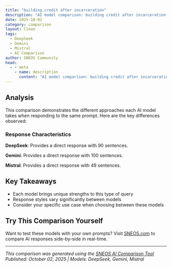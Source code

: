 ```yaml
---
title: "building credit after incarceration"
description: "AI model comparison: building credit after incarceration..."
date: 2025-10-02
category: comparison
layout: Clean
tags:
  - DeepSeek
  - Gemini
  - Mistral
  - AI Comparison
author: SNEOS Community
head:
  - - meta
    - name: description
      content: "AI model comparison: building credit after incarceration..."
---
```


<ChatComparison
  title="building credit after incarceration"
  prompt="building credit after incarceration"
  :responses='{"DeepSeek": "Of course. Building credit after incarceration is a challenging but absolutely achievable goal. It\u0027s about proving financial responsibility to future lenders, landlords, and even employers.\n\nThink of it as a fresh start with a strategic plan. Here is a comprehensive guide to help you navigate the process.\n\n### First Things First: The Foundation\n\nBefore you dive into credit products, you need to set a stable foundation.\n\n1. **Secure a Stable Income and Budget:** A steady job is crucial. Create a bare-bones budget that covers your essential needs (housing, food, transportation, utilities). This discipline is the bedrock of all financial health.\n2. **Open a Bank Account:** Start with a checking and savings account. Use them responsibly. This shows stability and is often a prerequisite for certain credit products. Look into second-chance banking programs or local credit unions if you have trouble with traditional banks.\n3. **Get Your Financial Records:**\n * **Check Your Credit Reports:** You are entitled to a free weekly credit report from all three major bureaus (Equifax, Experian, and TransUnion) via **AnnualCreditReport.com**. Pull all three.\n * **Review Your Incarceration-Related Debt:** Look for any debts that may have gone into default or collections while you were incarcerated (e.g., old credit cards, utility bills, court fees, fines). You need to know what you\u0027re dealing with.\n\n---\n\n### Step 1: Addressing Past Debts and Errors\n\nYou can\u0027t build a new house on a crumbling foundation. Address old issues head-on.\n\n* **Dispute Errors:** If you see accounts you don\u0027t recognize or incorrect details, dispute them directly with the credit bureaus. This is free to do.\n* **Prioritize Debt:** Make a list of all your old debts. Focus first on any that are \u0022current\u0022 (you\u0027re still making payments) to keep them from falling into collections.\n* **Strategize Old Collections:**\n * **Negotiate a \u0022Pay for Delete\u0022:** This is the gold standard. Contact the collection agency and offer to pay a portion of the debt in exchange for them *completely removing the collection account* from your credit report. **Get this agreement in writing** before you send any money.\n * **Settle the Debt:** If they won\u0027t delete, you can still settle the debt for less than you owe. This will be marked on your report as \u0022settled,\u0022 which is better than \u0022unpaid,\u0022 but it still negatively impacts your score.\n * **Let Old Debts Lie:** If a debt is very old (approaching 7 years from the date of first delinquency), it may be close to falling off your report naturally. Paying it now could restart the clock, so weigh your options carefully.\n\n---\n\n### Step 2: Building New, Positive Credit History\n\nThis is the core of the process. You need to show lenders you can handle credit responsibly *now*.\n\n#### **Starter Credit Options (Choose 1-2 to begin):**\n\n1. **Secured Credit Card (The Best First Step)**\n * **How it works:** You provide a cash deposit (e.g., $200) which becomes your credit limit. The bank uses this as security.\n * **Why it\u0027s great:** It\u0027s designed for people with no credit or poor credit. It reports to the credit bureaus just like a regular card.\n * **How to use it:** Put one small, recurring charge on it (like a Netflix subscription). **Pay the statement balance in full every single month.** This builds a perfect payment history without paying interest.\n\n2. **Credit-Builder Loan (The \u0022Forced Savings\u0022 Loan)**\n * **How it works:** You don\u0027t get the money upfront. The lender places a small loan amount (e.g., $500) into a locked savings account. You make fixed monthly payments for 6-24 months. Once you\u0027ve paid it off, you get the money (plus any interest earned).\n * **Why it\u0027s great:** It forces you into a savings habit while building a positive payment history. These are often offered by **Local Credit Unions** and Community Development Financial Institutions (CDFIs), which are more mission-driven and understanding.\n\n3. **Become an Authorized User**\n * **How it works:** Ask a family member or close friend with good credit to add you as an \u0022authorized user\u0022 on their old, well-managed credit card.\n * **Why it\u0027s great:** The positive history of that account (their on-time payments, low balance) can be added to your credit file, giving your score a quick boost.\n * **Important:** The primary cardholder is still fully responsible for the debt. Have a clear agreement that they will not let the card carry a high balance and that they will make payments on time.\n\n---\n\n### Step 3: Advanced Strategies \u0026 Long-Term Maintenance\n\nOnce you\u0027ve established a baseline (6-12 months of positive history), you can level up.\n\n* **Graduate to an Unsecured Card:** After 12-18 months of perfect payment history on your secured card, ask the issuer to \u0022graduate\u0022 it to an unsecured card and refund your deposit. Many have programs for this.\n* **Diversify Your Credit Mix:** Having both a credit card (revolving credit) and an installment loan (like a credit-builder or small personal loan) can help your score.\n* **The Golden Rules of Credit (Forever):**\n * **Payment History (35% of your score):** **NEVER, EVER MISS A PAYMENT.** Set up autopay for the minimum amount due if you\u0027re forgetful.\n * **Credit Utilization (30% of your score):** Keep your card balances low. Using less than 30% of your total limit is good; less than 10% is ideal. High balances hurt your score, even if you pay them off every month.\n * **Length of Credit History (15%):** Time is your friend. Keep your oldest accounts open and active.\n\n---\n\n### Special Considerations \u0026 Resources for the Formerly Incarcerated\n\n* **Be Prepared for \u0022The Gap\u0022:** You will likely have to explain your employment and financial gaps. Prepare a simple, direct, and professional response that focuses on your future, not your past. \u0022I was out of the workforce for a period, but I am now focused on rebuilding my life and maintaining financial stability.\u0022\n* **Non-Profit Help is Available:** Seek out non-profit credit counseling agencies (like the National Foundation for Credit Counseling - NFCC). They offer free or low-cost advice and can help you create a debt management plan.\n* **Look for Re-Entry Programs:** Many community organizations offer financial literacy and credit-building workshops specifically for returning citizens. These can be invaluable for support and networking.\n* **Rent and Utility Reporting Services:** Services like **Experian Boost** or **Rental Kharma** can potentially add your on-time rent and utility payments to your credit report, giving you a head start.\n\n### Sample Action Plan: Your First 12 Months\n\n* **Months 1-2:** Get your credit reports, open a bank account, create a budget.\n* **Months 3-4:** Apply for a secured credit card or credit-builder loan. Use it minimally and set up autopay.\n* **Months 5-12:** Focus on making every payment on time and keeping balances low. Check your credit score every few months to track progress (many banks and credit cards now offer free scores).\n\nBuilding credit is a marathon, not a sprint. It requires patience, discipline, and consistency. Every on-time payment is a brick in the foundation of your new financial future. You can do this.", "Gemini": "Rebuilding credit after incarceration can be a challenging but essential step towards a fresh start. Here\u0027s a comprehensive guide to help you navigate the process:\n\n**I. Understanding the Challenges:**\n\n* **Damaged Credit History:** Incarceration can negatively impact your credit score due to missed payments, defaulted loans, and collection accounts.\n* **Limited Income and Employment:** Finding stable employment after release can be difficult, which affects your ability to make payments and build credit.\n* **Lack of Resources:** Access to financial literacy resources and credit-building tools may be limited.\n* **Identity Theft Risk:** Incarcerated individuals are often vulnerable to identity theft, which can further damage their credit.\n\n**II. Immediate First Steps:**\n\n1. **Get a Copy of Your Credit Report:**\n\n * **How:** Obtain free copies of your credit reports from all three major credit bureaus (Equifax, Experian, and TransUnion) at AnnualCreditReport.com. You\u0027re entitled to a free report from each bureau every 12 months. Consider checking one every four months to monitor your credit throughout the year.\n * **Why:** This allows you to see the extent of the damage and identify any errors or fraudulent activity.\n2. **Review Your Credit Reports Carefully:**\n\n * **Check for:**\n * **Inaccurate Information:** Look for errors in your personal information (name, address, Social Security number), incorrect account balances, and debts that don\u0027t belong to you.\n * **Fraudulent Accounts:** Check for accounts you didn\u0027t open or unauthorized charges.\n * **Outdated Information:** Negative information generally stays on your credit report for seven years (bankruptcies for 10 years). Ensure old debts are being removed as required by law.\n3. **Dispute Errors on Your Credit Reports:**\n\n * **How:** Contact each credit bureau directly in writing to dispute any inaccuracies. Provide supporting documentation to support your claim (e.g., court records, payment receipts). The credit bureau has 30 days to investigate your dispute.\n * **Why:** Correcting errors can improve your credit score.\n4. **Create a Budget:**\n\n * **How:** Track your income and expenses. Identify areas where you can cut back and save money. Prioritize essential expenses like housing, food, and transportation.\n * **Why:** A budget helps you manage your finances responsibly and avoid accumulating more debt.\n\n**III. Credit-Building Strategies:**\n\n1. **Secured Credit Cards:**\n\n * **How:** A secured credit card requires you to make a cash deposit that serves as your credit limit. Use the card for small purchases and pay off the balance in full and on time each month.\n * **Why:** Secured credit cards are easier to obtain than unsecured cards, especially with a damaged credit history. Responsible use can help you build a positive credit history.\n * **Consider:** Capital One Secured Mastercard, Discover it Secured Credit Card.\n2. **Credit-Builder Loans:**\n\n * **How:** With a credit-builder loan, you make payments to the lender, and the lender reports your payment activity to the credit bureaus. The loan proceeds are often held in a savings account until you\u0027ve paid off the loan.\n * **Why:** Credit-builder loans can help you build credit without requiring you to have a good credit score upfront.\n * **Consider:** Self Lender, SeedFi.\n3. **Become an Authorized User:**\n\n * **How:** Ask a trusted friend or family member with good credit to add you as an authorized user to their credit card account. They don\u0027t have to give you the physical card.\n * **Why:** The account\u0027s payment history will be reported to your credit report, which can help improve your credit score. However, it also means that if the primary cardholder makes late payments or defaults, it can negatively affect your credit.\n4. **Report Rent and Utility Payments:**\n\n * **How:** Some services, like Experian Boost or third-party rent reporting services, allow you to report your rent and utility payments to the credit bureaus.\n * **Why:** This can help boost your credit score, especially if you have limited credit history.\n5. **Consider a Co-signer:**\n\n * **How:** If you need a loan or credit card but can\u0027t qualify on your own, ask a trusted friend or family member with good credit to co-sign.\n * **Why:** A co-signer guarantees that the lender will be repaid if you default. However, it\u0027s important to be aware that the co-signer\u0027s credit will be affected if you fail to make payments.\n\n**IV. Managing Debt and Avoiding Scams:**\n\n1. **Prioritize Debt Repayment:**\n\n * **Focus on:** Paying off high-interest debt first. Consider the debt avalanche (highest interest rate first) or debt snowball (smallest balance first) methods.\n * **Avoid:** Taking on more debt than you can afford to repay.\n2. **Negotiate with Creditors:**\n\n * **How:** Contact creditors and try to negotiate lower interest rates or payment plans.\n * **Why:** This can help you manage your debt more effectively and avoid default.\n3. **Beware of Credit Repair Scams:**\n\n * **Avoid:** Companies that promise to erase negative information from your credit report, especially if they require upfront fees. These services are often scams and can actually harm your credit.\n * **Remember:** You have the right to dispute inaccurate information on your credit report yourself for free.\n4. **Seek Financial Counseling:**\n\n * **How:** Contact a non-profit credit counseling agency for assistance with budgeting, debt management, and credit repair.\n * **Why:** A qualified credit counselor can provide personalized guidance and help you develop a plan to achieve your financial goals. Look for agencies affiliated with the National Foundation for Credit Counseling (NFCC).\n\n**V. Long-Term Strategies:**\n\n1. **Maintain Consistent On-Time Payments:**\n\n * **How:** Set up automatic payments or reminders to ensure you never miss a payment.\n * **Why:** Payment history is the most important factor in determining your credit score.\n2. **Keep Credit Utilization Low:**\n\n * **How:** Keep your credit card balances below 30% of your credit limit. Ideally, aim for below 10%.\n * **Why:** High credit utilization can negatively impact your credit score.\n3. **Be Patient:**\n\n * **Remember:** Rebuilding credit takes time and effort. Don\u0027t get discouraged if you don\u0027t see results immediately. Continue to practice responsible financial habits, and your credit score will gradually improve.\n4. **Continue to Monitor Your Credit Reports Regularly:**\n\n * **How:** Check your credit reports at least once a year for accuracy.\n * **Why:** Early detection of errors or fraudulent activity can help you minimize damage to your credit.\n\n**VI. Resources for Incarcerated Individuals:**\n\n* **Financial Literacy Programs:** Some correctional facilities and non-profit organizations offer financial literacy programs to help inmates prepare for release.\n* **Re-entry Programs:** Many re-entry programs provide assistance with housing, employment, and financial management.\n* **Legal Aid Services:** Legal aid organizations can provide assistance with legal issues related to debt and credit.\n* **Non-profit Organizations:** Organizations like the Prison Policy Initiative, the Osborne Association, and the Fortune Society offer resources and support for formerly incarcerated individuals.\n\n**VII. Key Considerations:**\n\n* **Identity Protection:** Take steps to protect yourself from identity theft. Monitor your credit reports regularly and be cautious about sharing personal information.\n* **Job Opportunities:** Seek out employers who are open to hiring formerly incarcerated individuals. Consider vocational training or educational programs to improve your job prospects.\n* **Housing:** Secure stable housing. This is crucial for rebuilding your life and managing your finances.\n\nRebuilding credit after incarceration is a marathon, not a sprint. By following these strategies and staying committed to responsible financial habits, you can improve your credit score and achieve your financial goals. Remember to seek support from resources available to you and stay positive throughout the process.\n", "Mistral": "Building credit after incarceration can be challenging, but it\u0027s definitely possible with the right steps. Here\u0027s a guide to help you:\n\n1. **Check Your Credit Report**: Start by obtaining a copy of your credit report from each of the three major credit bureaus (Equifax, Experian, and TransUnion). You can get a free copy once a year at AnnualCreditReport.com. Review them carefully to ensure there are no errors or fraudulent accounts.\n\n2. **Dispute Any Errors**: If you find any inaccuracies, dispute them with the respective credit bureau. They have 30 days to investigate and respond.\n\n3. **Open a Bank Account**: If you don\u0027t have one already, open a checking or savings account. This doesn\u0027t directly affect your credit score, but it\u0027s a important step in managing your finances.\n\n4. **Get a Secured Credit Card**: These are designed for people looking to build or rebuild credit. You\u0027ll put down a deposit, which becomes your credit limit. Use it for small purchases, pay off the balance in full each month, and watch your credit improve over time.\n\n5. **Become an Authorized User**: If you have a trusted friend or family member with good credit, ask if they can add you as an authorized user on one of their credit cards. This can help build your credit as long as the primary user maintains good credit habits.\n\n6. **Consider a Credit-Builder Loan**: These loans are designed to help build credit. The loan amount is held in a savings account while you make payments, and once you\u0027ve paid it off, the money is yours.\n\n7. **Pay All Bills on Time**: Payment history makes up 35% of your FICO score, so it\u0027s crucial to pay all your bills on time. Consider setting up automatic payments to ensure you never miss a due date.\n\n8. **Keep Credit Utilization Low**: Try to keep your credit utilization (the amount of credit you\u0027re using compared to your credit limit) below 30%. For example, if your credit limit is $1,000, try to spend less than $300 each billing cycle.\n\n9. **Be Patient**: Building credit takes time. Don\u0027t expect to see drastic improvements overnight.\n\n10. **Educate Yourself**: Learn about credit and financial management. Many non-profit organizations offer free or low-cost financial education courses.\n\n11. **Avoid Predatory Lenders**: Stay away from payday loans, title loans, and other high-interest, short-term loans. These can trap you in a cycle of debt and harm your credit.\n\n12. **Consider Credit Counseling**: If you\u0027re struggling, consider speaking with a non-profit credit counselor. They can provide personalized advice and help you create a plan to improve your credit.\n\n13. **Be Cautious with New Credit**: Don\u0027t open too many new accounts at once. This can lower your average account age and make you appear riskier to lenders.\n\n14. **Create a Budget**: A budget can help you manage your money, pay your bills on time, and save for the future.\n\n15. **Look into Employment and Housing Resources**: Some organizations specialize in helping formerly incarcerated individuals find employment and housing, which can help with financial stability.\n\nRemember, everyone\u0027s situation is unique, so what works for one person might not work for another. It\u0027s always a good idea to seek personalized advice from a professional.\n\nHere are some resources that might help:\n\n- The National Foundation for Credit Counseling (NFCC)\n- The Financial Clinic\n- The National Reentry Resource Center\n- Your local workforce development board or career center"}' 
  published-date="12:33"
/>

## Analysis

This comparison demonstrates the different approaches each AI model takes when responding to the same prompt. Here are the key differences observed:

### Response Characteristics

**DeepSeek**: Provides a direct response with 90 sentences. 

**Gemini**: Provides a direct response with 100 sentences. 

**Mistral**: Provides a direct response with 49 sentences. 

## Key Takeaways

- Each model brings unique strengths to this type of query
- Response styles vary significantly between models
- Consider your specific use case when choosing between these models

## Try This Comparison Yourself

Want to test these models with your own prompts? Visit [SNEOS.com](https://sneos.com) to compare AI responses side-by-side in real-time.

---

*This comparison was generated using the [SNEOS AI Comparison Tool](https://sneos.com)*
*Published: October 02, 2025 | Models: DeepSeek, Gemini, Mistral*
